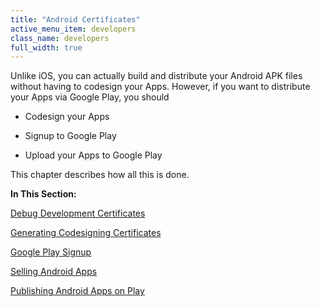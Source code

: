 ```yaml
---
title: "Android Certificates"
active_menu_item: developers
class_name: developers
full_width: true
---
```



Unlike iOS, you can actually build and distribute your Android APK files without having to codesign your Apps. However, if you want to distribute your Apps via Google Play, you should

 - Codesign your Apps

 - Signup to Google Play

 - Upload your Apps to Google Play

This chapter describes how all this is done.

**In This Section:**

[Debug Development Certificates](android-certificates/debug-development-certificates)

[Generating Codesigning Certificates](android-certificates/generating-codesigning-certici)

[Google Play Signup](android-certificates/google-play)

[Selling Android Apps](android-certificates/selling-android-apps)

[Publishing Android Apps on Play](android-certificates/publishing-android-apps-on-pla)
